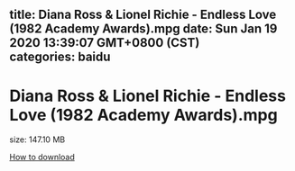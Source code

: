 
title: Diana Ross & Lionel Richie - Endless Love (1982 Academy Awards).mpg
date: Sun Jan 19 2020 13:39:07 GMT+0800 (CST)    
categories: baidu
---

# Diana Ross & Lionel Richie - Endless Love (1982 Academy Awards).mpg
size: 147.10 MB
 
 

[How to download](https://bpcam.bemobtrk.com/go/2ceec3aa-1ca2-46d6-b9ff-aaa5c184517c?jno=5438)